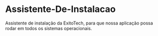 # Assistente-De-Instalacao
Assistente de instalação da ExitoTech, para que nossa aplicação possa rodar em todos os sistemas operacionais.
